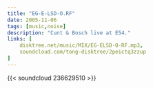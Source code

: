 ```yaml
---
title: "EG-E-LSD-O.RF"
date: 2005-11-06
tags: [music,noise]
description: "Cunt & Bosch live at E54."
links: [
	disktree.net/music/MIX/EG-ELSD-O-RF.mp3,
	soundcloud.com/tong-disktree/2peictq3zzup
]
---
```

{{< soundcloud 236629510 >}}
